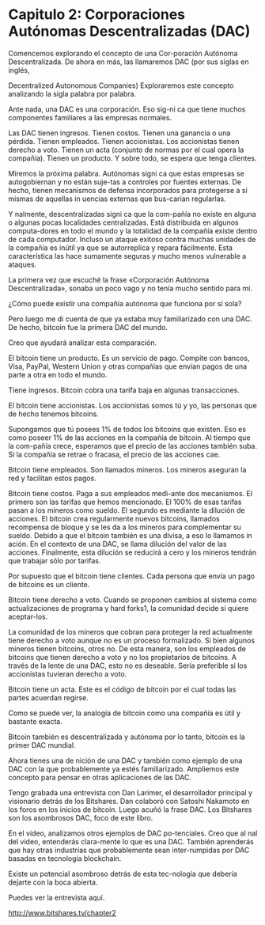 # Capitulo 2: Corporaciones Autónomas Descentralizadas (DAC)

Comencemos explorando el concepto de una Cor-poración Autónoma Descentralizada. De ahora en más, las llamaremos DAC (por sus siglas en inglés,

Decentralized Autonomous Companies) Exploraremos este concepto analizando la sigla palabra por palabra.

Ante nada, una DAC es una corporación. Eso sig-ni ca que tiene muchos componentes familiares a las empresas normales.

Las DAC tienen ingresos. Tienen costos. Tienen una ganancia o una pérdida. Tienen empleados. Tienen accionistas. Los accionistas tienen derecho a voto. Tienen un acta (conjunto de normas por el cual opera la compañía). Tienen un producto. Y sobre todo, se espera que tenga clientes.

Miremos la próxima palabra. Autónomas signi ca que estas empresas se autogobiernan y no están suje-tas a controles por fuentes externas. De hecho, tienen mecanismos de defensa incorporados para protegerse a sí mismas de aquellas in uencias externas que bus-carían regularlas.

Y nalmente, descentralizadas signi ca que la com-pañía no existe en alguna o algunas pocas localidades centralizadas. Está distribuida en algunos computa-dores en todo el mundo y la totalidad de la compañía existe dentro de cada computador. Incluso un ataque exitoso contra muchas unidades de la compañía es inútil ya que se autorreplica y repara fácilmente. Esta característica las hace sumamente seguras y mucho menos vulnerable a ataques.

La primera vez que escuché la frase «Corporación Autónoma Descentralizada», sonaba un poco vago y no tenía mucho sentido para mí.

¿Cómo puede existir una compañía autónoma que funciona por sí sola?

Pero luego me di cuenta de que ya estaba muy familiarizado con una DAC. De hecho, bitcoin fue la primera DAC del mundo.

Creo que ayudará analizar esta comparación.

El bitcoin tiene un producto. Es un servicio de pago. Compite con bancos, Visa, PayPal, Western Union y otras compañías que envían pagos de una parte a otra en todo el mundo.

Tiene ingresos. Bitcoin cobra una tarifa baja en algunas transacciones.

El bitcoin tiene accionistas. Los accionistas somos tú y yo, las personas que de hecho tenemos bitcoins.

Supongamos que tú posees 1% de todos los bitcoins que existen. Eso es como poseer 1% de las acciones en la compañía de bitcoin. Al tiempo que la com-pañía crece, esperamos que el precio de las acciones también suba. Si la compañía se retrae o fracasa, el precio de las acciones cae.

Bitcoin tiene empleados. Son llamados mineros. Los mineros aseguran la red y facilitan estos pagos.

Bitcoin tiene costos. Paga a sus empleados medi-ante dos mecanismos. El primero son las tarifas que hemos mencionado. El 100% de esas tarifas pasan a los mineros como sueldo. El segundo es mediante la dilución de acciones. El bitcoin crea regularmente nuevos bitcoins, llamados recompensa de bloque y se les da a los mineros para complementar su sueldo. Debido a que el bitcoin también es una divisa, a eso lo llamamos in ación. En el contexto de una DAC, se llama dilución del valor de las acciones. Finalmente, esta dilución se reducirá a cero y los mineros tendrán que trabajar sólo por tarifas.

Por supuesto que el bitcoin tiene clientes. Cada persona que envía un pago de bitcoins es un cliente.

Bitcoin tiene derecho a voto. Cuando se proponen cambios al sistema como actualizaciones de programa y hard forks1, la comunidad decide si quiere aceptar-los.

La comunidad de los mineros que cobran para proteger la red actualmente tiene derecho a voto aunque no es un proceso formalizado. Si bien algunos mineros tienen bitcoins, otros no. De esta manera, son los empleados de bitcoins que tienen derecho a voto y no los propietarios de bitcoins. A través de la lente de una DAC, esto no es deseable. Sería preferible si los accionistas tuvieran derecho a voto.

Bitcoin tiene un acta. Este es el código de bitcoin por el cual todas las partes acuerdan regirse.

Como se puede ver, la analogía de bitcoin como una compañía es útil y bastante exacta.

Bitcoin también es descentralizada y autónoma por lo tanto, bitcoin es la primer DAC mundial.

Ahora tienes una de nición de una DAC y también como ejemplo de una DAC con la que probablemente ya estés familiarizado. Ampliemos este concepto para pensar en otras aplicaciones de las DAC.

Tengo grabada una entrevista con Dan Larimer, el desarrollador principal y visionario detrás de los Bitshares. Dan colaboró con Satoshi Nakamoto en los foros en los inicios de bitcoin. Luego acuñó la frase DAC. Los Bitshares son los asombrosos DAC, foco de este libro.

En el video, analizamos otros ejemplos de DAC po-tenciales. Creo que al nal del video, entenderás clara-mente lo que es una DAC. También aprenderás que hay otras industrias que probablemente sean inter-rumpidas por DAC basadas en tecnología blockchain.

Existe un potencial asombroso detrás de esta tec-nología que debería dejarte con la boca abierta.

Puedes ver la entrevista aquí.

http://www.bitshares.tv/chapter2
